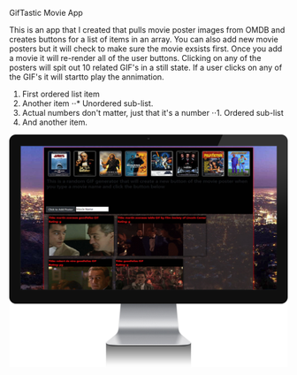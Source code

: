 GifTastic Movie App

This is an app that I created that pulls movie poster images from OMDB and creates buttons for a list of items in an array.  You can also add new movie posters but it will check to make sure the movie exsists first.  Once you add a movie it will re-render all of the user buttons.   Clicking on any of the posters will spit out 10 related GIF's in a still state.  If a user clicks on any of the GIF's it will startto play the annimation.  

1. First ordered list item
2. Another item
⋅⋅* Unordered sub-list. 
1. Actual numbers don't matter, just that it's a number
⋅⋅1. Ordered sub-list
4. And another item.

![gitfTastic](https://github.com/doingway2much/Bootstrap-Portfolio/blob/master/assets/img/gitfTastic.jpg?raw=true)
